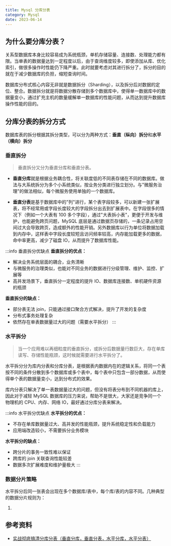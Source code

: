 ```yaml
---
title: Mysql 分库分表
category: Mysql
date: 2023-06-14
---
```


## 为什么要分库分表？

关系型数据库本身比较容易成为系统瓶颈，单机存储容量、连接数、处理能力都有限。当单表的数据量达到一定程度以后，由于查询维度较多，即使添加从库、优化索引，做很多操作时性能仍下降严重。此时就要考虑对其进行拆分了，拆分的目的就在于减少数据库的负担，缩短查询时间。

数据库分布式核心内容无非就是数据拆分（Sharding），以及拆分后对数据的定位、整合。数据拆分就是将数据分散存储到多个数据库中，使得单一数据库中的数据量变小，通过扩充主机的数量缓解单一数据库的性能问题，从而达到提升数据库操作性能的目的。

## 分库分表的拆分方式

数据库表的拆分根据其拆分类型，可以分为两种方式：**垂直（纵向）拆分**和**水平（横向）拆分**

### 垂直拆分

> 垂直拆分又分为垂直分库和垂直分表。

- **垂直分库**就是根据业务耦合性，将关联度低的不同表存储在不同的数据库。做法与大系统拆分为多个小系统类似，按业务分类进行独立划分。与"微服务治理"的做法相似，每个微服务使用单独的一个数据库。

- **垂直分表**是基于数据库中的"列"进行，某个表字段较多，可以新建一张扩展表，将不经常用或字段长度较大的字段拆分出去到扩展表中。在字段很多的情况下（例如一个大表有 100 多个字段），通过"大表拆小表"，更便于开发与维护，也能避免跨页问题，MySQL 底层是通过数据页存储的，一条记录占用空间过大会导致跨页，造成额外的性能开销。另外数据库以行为单位将数据加载到内存中，这样表中字段长度较短且访问频率较高，内存能加载更多的数据，命中率更高，减少了磁盘 IO，从而提升了数据库性能。

:::info 垂直拆分优缺点
**垂直拆分的优点：**

- 解决业务系统层面的耦合，业务清晰
- 与微服务的治理类似，也能对不同业务的数据进行分级管理、维护、监控、扩展等
- 高并发场景下，垂直拆分一定程度的提升 IO、数据库连接数、单机硬件资源的瓶颈

**垂直拆分的缺点：**

- 部分表无法 join，只能通过接口聚合方式解决，提升了开发的复杂度
- 分布式事务处理复杂
- 依然存在单表数据量过大的问题（需要水平拆分）
:::

### 水平拆分

> 当一个应用难以再细粒度的垂直拆分，或拆分后数据量行数巨大，存在单库读写、存储性能瓶颈，这时候就需要进行水平拆分了。
 
水平拆分分为库内分表和分库分表，是根据表内数据内在的逻辑关系，将同一个表按不同的条件分散到多个数据库或多个表中，每个表中只包含一部分数据，从而使得单个表的数据量变小，达到分布式的效果。

库内分表只解决了单一表数据量过大的问题，但没有将表分布到不同机器的库上，因此对于减轻 MySQL 数据库的压力来说，帮助不是很大，大家还是竞争同一个物理机的 CPU、内存、网络 IO，最好通过分库分表来解决。

:::info 水平拆分优缺点
**水平拆分的优点：**

- 不存在单库数据量过大、高并发的性能瓶颈，提升系统稳定性和负载能力
- 应用端改造较小，不需要拆分业务模块

**水平拆分的缺点：**

- 跨分片的事务一致性难以保证
- 跨库的 join 关联查询性能较差
- 数据多次扩展难度和维护量极大
:::

### 数据分片策略

水平拆分后同一张表会出现在多个数据库/表中，每个库/表的内容不同。几种典型的数据分片规则为：

1. 











## 参考资料

- [实战彻底搞清分库分表（垂直分库，垂直分表，水平分库，水平分表）](https://cloud.tencent.com/developer/article/1819045)